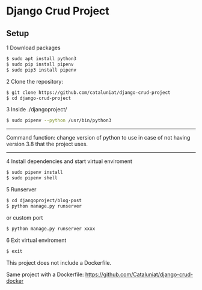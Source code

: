 
# Django Crud Project

## Setup

1 Download packages
```sh 
$ sudo apt install python3
$ sudo pip install pipenv
$ sudo pip3 install pipenv
```

2 Clone the repository:
```sh 
$ git clone https://github.com/cataluniat/django-crud-project
$ cd django-crud-project
```
3 Inside ./djangoproject/

```sh 
$ sudo pipenv --python /usr/bin/python3
```
*******
Command function: change version of python to use in case of not having version 3.8 that the project uses.
******* 
4 Install dependencies and start virtual enviroment
```sh
$ sudo pipenv install
$ sudo pipenv shell
```
5 Runserver
```sh 
$ cd djangoproject/blog-post
$ python manage.py runserver  
```
or custom port
```sh 
$ python manage.py runserver xxxx
```
6 Exit virtual enviroment 
```sh 
$ exit
```

This project does not include a Dockerfile.

Same project with a Dockerfile:
https://github.com/Cataluniat/django-crud-docker
